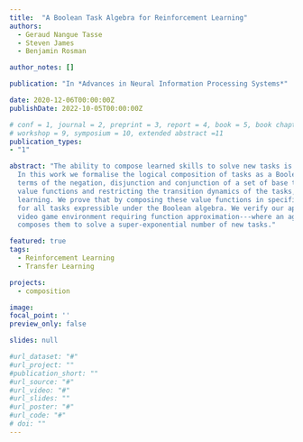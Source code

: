 ```yaml
---
title:  "A Boolean Task Algebra for Reinforcement Learning"
authors:
  - Geraud Nangue Tasse
  - Steven James
  - Benjamin Rosman

author_notes: []

publication: "In *Advances in Neural Information Processing Systems*"

date: 2020-12-06T00:00:00Z
publishDate: 2022-10-05T00:00:00Z

# conf = 1, journal = 2, preprint = 3, report = 4, book = 5, book chapter = 6, thesis = 7, patent = 9
# workshop = 9, symposium = 10, extended abstract =11
publication_types:
- "1"

abstract: "The ability to compose learned skills to solve new tasks is an important property for lifelong-learning agents.
  In this work we formalise the logical composition of tasks as a Boolean algebra. This allows us to formulate new tasks in
  terms of the negation, disjunction and conjunction of a set of base tasks. We then show that by learning goal-oriented 
  value functions and restricting the transition dynamics of the tasks, an agent can solve these new tasks with no further 
  learning. We prove that by composing these value functions in specific ways, we immediately recover the optimal policies
  for all tasks expressible under the Boolean algebra. We verify our approach in two domains---including a high-dimensional
  video game environment requiring function approximation---where an agent first learns a set of base skills, and then
  composes them to solve a super-exponential number of new tasks."

featured: true
tags:
  - Reinforcement Learning
  - Transfer Learning

projects:
  - composition

image:
focal_point: ''
preview_only: false

slides: null

#url_dataset: "#"
#url_project: ""
#publication_short: ""
#url_source: "#"
#url_video: "#"
#url_slides: ""
#url_poster: "#"
#url_code: "#"
# doi: ""
---
```

